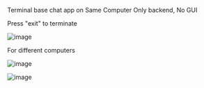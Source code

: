 Terminal base chat app on Same Computer
Only backend, No GUI

Press "exit" to terminate

![image](https://github.com/Surbhi2000312/Java_Projects/assets/163031205/20519977-de3a-4b4a-86ac-aec6fd3449de)

For different computers 


![image](https://github.com/Surbhi2000312/Java_Projects/assets/163031205/34bffc4b-d240-43c8-a669-ad00b29531cc)


![image](https://github.com/Surbhi2000312/Java_Projects/assets/163031205/9cc77cd3-21d9-4946-b2a2-8d0456b8f56a)

